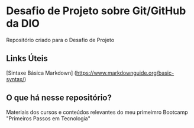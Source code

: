 # Desafio de Projeto sobre Git/GitHub da DIO
Repositório criado para o Desafio de Projeto

## Links Úteis
[Sintaxe Básica Markdown] (https://www.markdownguide.org/basic-syntax/)

## O que há nesse repositório?
Materiais dos cursos e conteúdos relevantes do meu primeimro Bootcamp "Primeiros Passos em Tecnologia"